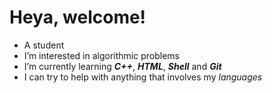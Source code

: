 # Heya, welcome!
* A student
* I’m interested in algorithmic problems
* I’m currently learning _**C++**_, _**HTML**_, _**Shell**_ and _**Git**_
* I can try to help with anything that involves my _languages_

<!---
rebelscar/rebelscar is a ✨ special ✨ repository because its `README.md` (this file) appears on your GitHub profile.
You can click the Preview link to take a look at your changes.
--->
